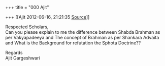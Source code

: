 +++
title = "000 Ajit"

+++
[[Ajit	2012-06-16, 21:21:35 [Source](https://groups.google.com/g/bvparishat/c/6JUaEwqjuWo)]]



Respected Scholars,  
Can you please explain to me the difference between Shabda Brahman as  
per Vakyapadeeya and The concept of Brahman as per Shankara Advaita  
and What is the Background for refutation the Sphota Doctrine??  
  
Regards  
Ajit Gargeshwari


